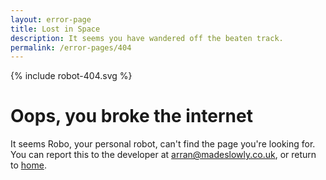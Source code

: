 ```yaml
---
layout: error-page
title: Lost in Space
description: It seems you have wandered off the beaten track.
permalink: /error-pages/404
---
```


{% include robot-404.svg %}

# Oops, you broke the internet

It seems Robo, your personal robot, can't find the page you're looking for. You can report this to the developer at <i class="fas fa-envelope"></i> <a href="mailto:arran@madeslowly.co.uk">arran@madeslowly.co.uk</a>, or return to <a href="{{ site.baseurl }}">home</a>.
